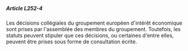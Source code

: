 ##### Article L252-4

Les décisions collégiales du groupement européen d'intérêt économique sont prises par l'assemblée des membres du groupement. Toutefois, les statuts peuvent stipuler que ces décisions, ou certaines d'entre elles, peuvent être prises sous forme de consultation écrite.

